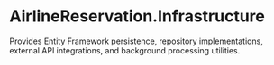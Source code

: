 # AirlineReservation.Infrastructure

Provides Entity Framework persistence, repository implementations, external API integrations, and background processing utilities.
